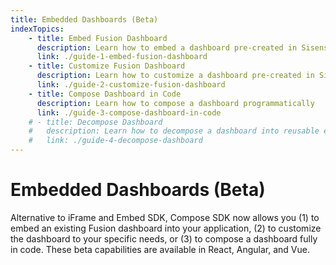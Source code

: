 ```yaml
---
title: Embedded Dashboards (Beta)
indexTopics:
    - title: Embed Fusion Dashboard
      description: Learn how to embed a dashboard pre-created in Sisense Fusion
      link: ./guide-1-embed-fusion-dashboard
    - title: Customize Fusion Dashboard
      description: Learn how to customize a dashboard pre-created in Sisense Fusion
      link: ./guide-2-customize-fusion-dashboard
    - title: Compose Dashboard in Code
      description: Learn how to compose a dashboard programmatically
      link: ./guide-3-compose-dashboard-in-code
    # - title: Decompose Dashboard
    #   description: Learn how to decompose a dashboard into reusable elements
    #   link: ./guide-4-decompose-dashboard
---
```


# Embedded Dashboards (Beta)

Alternative to iFrame and Embed SDK, Compose SDK now allows you (1) to embed an existing Fusion dashboard into your application, (2) to customize the dashboard to your specific needs, or (3) to compose a dashboard fully in code. These beta capabilities are available in React, Angular, and Vue.

<SectionIndex />